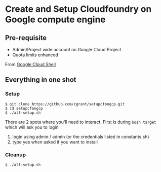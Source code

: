 # Create and Setup Cloudfoundry on Google compute engine

## Pre-requisite
 * Admin/Project wide account on Google Cloud Project
 * Quota limits enhanced

From [Google Cloud Shell](https://cloud.google.com/shell/docs/)

## Everything in one shot  

### Setup

```
$ git clone https://github.com/cgrant/setupcfongcp.git
$ cd setupcfongcp
$ ./all-setup.sh
```


There are 2 spots where you'll need to interact. First is during `bosh target` which will ask you to login

1) login using admin / admin (or the credentials listed in constants.sh)
2) type yes when asked if you want to install



### Cleanup


```
$ ./all-setup.sh
```
